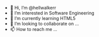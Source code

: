 - 👋 Hi, I’m @hellwalkerr
- 👀 I’m interested in Software Engineering
- 🌱 I’m currently learning HTML5
- 💞️ I’m looking to collaborate on ...
- 📫 How to reach me ...

<!---
hellwalkerr/hellwalkerr is a ✨ special ✨ repository because its `README.md` (this file) appears on your GitHub profile.
You can click the Preview link to take a look at your changes.
--->
